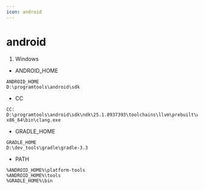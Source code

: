 ```yaml
---
icon: android
---
```


# android

1. Windows

* ANDROID\_HOME

```
ANDROID_HOME
D:\programtools\android\sdk
```

* CC

```
CC:
D:\programtools\android\sdk\ndk\25.1.8937393\toolchains\llvm\prebuilt\windows-x86_64\bin\clang.exe
```

* GRADLE\_HOME

```
GRADLE_HOME
D:\dev_tools\gradle\gradle-3.3
```

* PATH

```
%ANDROID_HOME%\platform-tools
%ANDROID_HOME%\tools
%GRADLE_HOME%\bin
```

